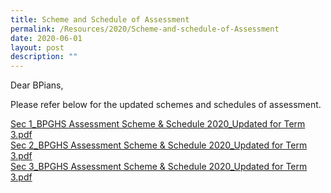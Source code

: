 ```yaml
---
title: Scheme and Schedule of Assessment
permalink: /Resources/2020/Scheme-and-schedule-of-Assessment
date: 2020-06-01
layout: post
description: ""
---
```

Dear BPians,  
  
Please refer below for the updated schemes and schedules of assessment.  
  
[Sec 1\_BPGHS Assessment Scheme & Schedule 2020\_Updated for Term 3.pdf](https://www-bpghs-moe-edu-sg-admin.cwp.sg/qql/slot/u148/BPGHS%202020/Announcements%20&%20Updates/T3%20Updates/Updated%20Scheme%20and%20Schedule%20of%20Assessment%202020/Sec%201_BPGHS%20Assessment%20Scheme%20&%20Schedule%202020_Updated%20for%20Term%203.pdf)   
[Sec 2\_BPGHS Assessment Scheme & Schedule 2020\_Updated for Term 3.pdf](https://www-bpghs-moe-edu-sg-admin.cwp.sg/qql/slot/u148/BPGHS%202020/Announcements%20&%20Updates/T3%20Updates/Updated%20Scheme%20and%20Schedule%20of%20Assessment%202020/Sec%202_BPGHS%20Assessment%20Scheme%20&%20Schedule%202020_Updated%20for%20Term%203.pdf)   
[Sec 3\_BPGHS Assessment Scheme & Schedule 2020\_Updated for Term 3.pdf](https://www-bpghs-moe-edu-sg-admin.cwp.sg/qql/slot/u148/BPGHS%202020/Announcements%20&%20Updates/T3%20Updates/Updated%20Scheme%20and%20Schedule%20of%20Assessment%202020/Sec%203_BPGHS%20Assessment%20Scheme%20&%20Schedule%202020_Updated%20for%20Term%203.pdf)